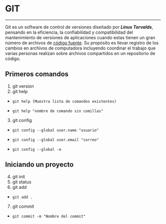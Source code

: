 # GIT
- - -
Git es un software de control de versiones diseñado por ___Linus Torvalds___, pensando en la eficiencia, la confiabilidad y compatibilidad del mantenimiento de versiones de aplicaciones cuando estas tienen un gran número de archivos de [código fuente](https://es.wikipedia.org/wiki/C%C3%B3digo_fuente). Su propósito es llevar registro de los cambios en archivos de computadora incluyendo coordinar el trabajo que varias personas realizan sobre archivos compartidos en un repositorio de código.
## Primeros comandos
1. git version
2. git help 
-     git help (Muestra lista de comandos existentes)
-     git help "nombre de comando sin comillas"
3. git config 
-     git config --global user.name "usuario"
-     git config --global user.email "correo"
-     git config --global -e

## Iniciando un proyecto
4. git init
5. git status
6. git add 
-     git add .
7. git commit 
-     git commit -m "Nombre del commit"
